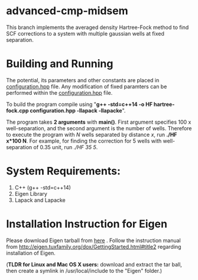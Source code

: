 # advanced-cmp-midsem

This branch implements the averaged density Hartree-Fock method to find SCF corrections to a system with multiple gaussian wells at fixed separation.

# Building and Running

The potential, its parameters and other constants are placed in [configuration.hpp](configuration.hpp) file.  Any modification of fixed paramters can be performed within the [configuration.hpp](configuration.hpp) file.

To build the program compile using "**g++ -std=c++14 -o HF hartree-fock.cpp configuration.hpp -llapack -llapacke**".

The program takes **2 arguments** with **main()**. First argument specifies 100 x well-separation, and the second argument is the number of wells. Therefore to execute the program with _N_ wells separated by distance _x_, run **./HF x*100 N**. For example, for finding the correction for 5 wells with well-separation of 0.35 unit, run _./HF 35 5_.

# System Requirements:
 1. C++ (g++ -std=c++14)
 2. Eigen Library
 3. Lapack and Lapacke

# Installation Instruction for Eigen
Please download Eigen tarball from [here](http://bitbucket.org/eigen/eigen/get/3.3.4.tar.bz2) . Follow the instruction manual from http://eigen.tuxfamily.org/dox/GettingStarted.html#title2 regarding installation of Eigen.

(**TLDR for Linux and Mac OS X users:** download and extract the tar ball, then create a symlink in /usr/local/include to the "Eigen" folder.)
